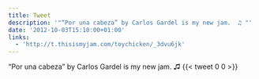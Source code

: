 ```yaml
---
title: Tweet
description: '"“Por una cabeza” by Carlos Gardel is my new jam.  ♫ "'
date: '2012-10-03T15:10:00+01:00'
links:
  - 'http://t.thisismyjam.com/toychicken/_3dvu6jk'
---
```

“Por una cabeza” by Carlos Gardel is my new jam.  ♫ 
      {{< tweet 0 0 >}}
    
